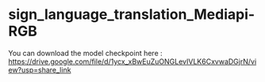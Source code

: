 # sign_language_translation_Mediapi-RGB
You can download the model checkpoint here : https://drive.google.com/file/d/1ycx_xBwEuZuONGLevIVLK6CxvwaDGjrN/view?usp=share_link
